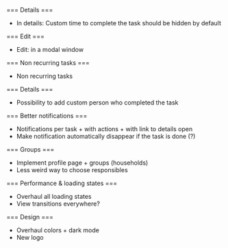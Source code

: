 === Details ===
- In details: Custom time to complete the task should be hidden by default

=== Edit ===
- Edit: in a modal window

=== Non recurring tasks ===
- Non recurring tasks

=== Details ===
- Possibility to add custom person who completed the task

=== Better notifications ===
- Notifications per task + with actions + with link to details open
- Make notification automatically disappear if the task is done (?)

=== Groups ===
- Implement profile page + groups (households)
- Less weird way to choose responsibles

=== Performance & loading states ===
- Overhaul all loading states
- View transitions everywhere?

=== Design ===
- Overhaul colors + dark mode
- New logo
